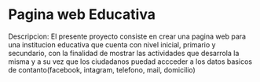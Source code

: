 # Pagina web Educativa

Descripcion:
El presente proyecto consiste en crear una pagina web para una institucion educativa que cuenta con 
nivel inicial, primario y secundario, con la finalidad de mostrar las actividades que desarrola la misma
y a su vez que los ciudadanos puedad accceder a los datos basicos de contanto(facebook, intagram, telefono, mail, domicilio) 
